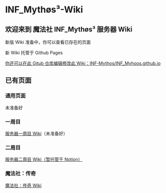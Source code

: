 # INF_Mythøs³-Wiki

## 欢迎来到 魔法社 INF_Mythøs³ 服务器 Wiki

新版 Wiki 准备中，你可以查看已存在的页面

新 Wiki 托管于 Github Pages

[你还可以在此 Gitub 仓库编辑修改此 Wiki：INF-Mythos/INF_Myhoos.github.io](https://github.com/INF-Mythos/INF_Myhoos.github.io)

## 已有页面

### 通用页面

未准备好

### 一周目

[服务器一周目 Wiki]( https://INF_Myhoos.github.io/1st/)（未准备好）

### 二周目

[服务器二周目 Wiki（暂托管于 Notion）]( https://dgehwiki.notion.site/9fd3d366d19b4407aad173764853ac4c?v=b2591b8572a648858d089a0e72c5d3ef&pvs=74)

### 魔法社：传奇

[魔法社：传奇 Wiki]( https://INF_Myhoos.github.io/Legends-Wiki/)


